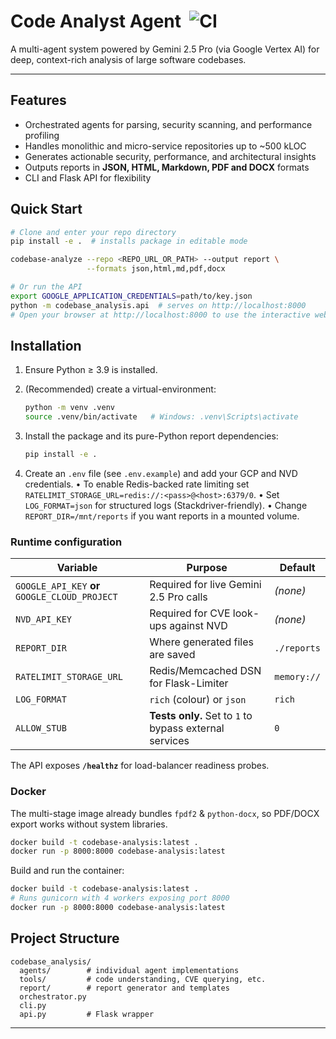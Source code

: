 # Code Analyst Agent &nbsp;![CI](https://github.com/anythingai/code-analyst-agent/actions/workflows/ci.yml/badge.svg)

A multi-agent system powered by Gemini 2.5 Pro (via Google Vertex AI) for deep, context-rich analysis of large software codebases.

---

## Features

* Orchestrated agents for parsing, security scanning, and performance profiling
* Handles monolithic and micro-service repositories up to ~500 kLOC
* Generates actionable security, performance, and architectural insights
* Outputs reports in **JSON, HTML, Markdown, PDF and DOCX** formats
* CLI and Flask API for flexibility

## Quick Start

```bash
# Clone and enter your repo directory
pip install -e .  # installs package in editable mode

codebase-analyze --repo <REPO_URL_OR_PATH> --output report \
                 --formats json,html,md,pdf,docx

# Or run the API
export GOOGLE_APPLICATION_CREDENTIALS=path/to/key.json
python -m codebase_analysis.api  # serves on http://localhost:8000
# Open your browser at http://localhost:8000 to use the interactive web UI.
```

## Installation

1. Ensure Python ≥ 3.9 is installed.
2. (Recommended) create a virtual-environment:

   ```bash
   python -m venv .venv
   source .venv/bin/activate   # Windows: .venv\Scripts\activate
   ```

3. Install the package and its pure-Python report dependencies:

   ```bash
   pip install -e .
   ```

4. Create an `.env` file (see `.env.example`) and add your GCP and NVD credentials.
   • To enable Redis-backed rate limiting set `RATELIMIT_STORAGE_URL=redis://:<pass>@<host>:6379/0`.
   • Set `LOG_FORMAT=json` for structured logs (Stackdriver-friendly).
   • Change `REPORT_DIR=/mnt/reports` if you want reports in a mounted volume.

### Runtime configuration

| Variable | Purpose | Default |
| -------- | ------- | ------- |
| `GOOGLE_API_KEY` **or** `GOOGLE_CLOUD_PROJECT` | Required for live Gemini 2.5 Pro calls | *(none)* |
| `NVD_API_KEY` | Required for CVE look-ups against NVD | *(none)* |
| `REPORT_DIR` | Where generated files are saved | `./reports` |
| `RATELIMIT_STORAGE_URL` | Redis/Memcached DSN for Flask-Limiter | `memory://` |
| `LOG_FORMAT` | `rich` (colour) or `json` | `rich` |
| `ALLOW_STUB` | **Tests only.** Set to `1` to bypass external services | `0` |

The API exposes **`/healthz`** for load-balancer readiness probes.

### Docker

The multi-stage image already bundles `fpdf2` & `python-docx`, so PDF/DOCX export works without system libraries.

```bash
docker build -t codebase-analysis:latest .
docker run -p 8000:8000 codebase-analysis:latest
```

 Build and run the container:

```bash
docker build -t codebase-analysis:latest .
# Runs gunicorn with 4 workers exposing port 8000
docker run -p 8000:8000 codebase-analysis:latest
```

## Project Structure

``` text
codebase_analysis/
  agents/        # individual agent implementations
  tools/         # code understanding, CVE querying, etc.
  report/        # report generator and templates
  orchestrator.py
  cli.py
  api.py         # Flask wrapper
```

---
